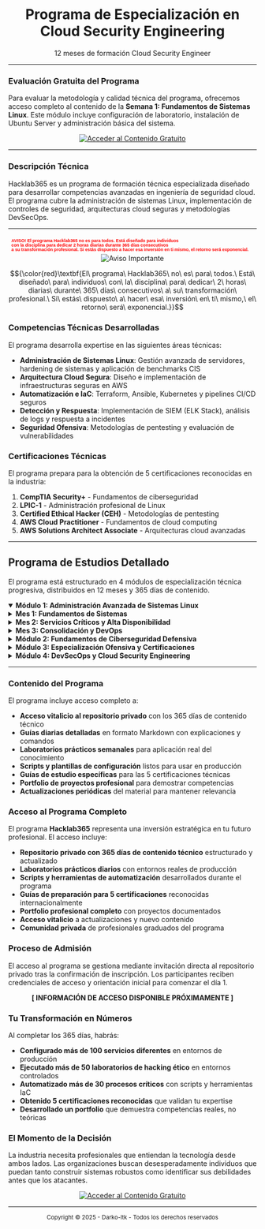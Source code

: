 
<!-- 
    ### NOTAS TÉCNICAS ###
    1.  README.md optimizado para profesionales de IT y ciberseguridad
    2.  Diseño minimalista y funcional
    3.  Estructura técnica profesional
-->

<div align="center">
  <!-- <img src="./assets/hacklab365-logo.png" alt="Hacklab365" width="180"/> -->
  <h1>Programa de Especialización en Cloud Security Engineering</h1>
  <p>
    12 meses de formación Cloud Security Engineer
  </p>
</div>


---

### Evaluación Gratuita del Programa

Para evaluar la metodología y calidad técnica del programa, ofrecemos acceso completo al contenido de la **Semana 1: Fundamentos de Sistemas Linux**. Este módulo incluye configuración de laboratorio, instalación de Ubuntu Server y administración básica del sistema.

<div align="center">
  <a href="https://github.com/Darko-ltk/De-Cero-a-Cloud-Security-Engineer/tree/391822a69ed53994ee9c2f3c5359e1236c10e6a0/modulo-1-linux-admin">
    <img src="https://img.shields.io/badge/🐧_Acceder_al_Contenido_Gratuito-Linux_Admin-2E8B57?style=for-the-badge&logo=linux&logoColor=white" alt="Acceder al Contenido Gratuito">
  </a>
</div>


---

### Descripción Técnica

<p> Hacklab365 es un programa de formación técnica especializada diseñado para desarrollar competencias avanzadas en ingeniería de seguridad cloud. El programa cubre la administración de sistemas Linux, implementación de controles de seguridad, arquitecturas cloud seguras y metodologías DevSecOps. </p>

---
<svg xmlns="http://www.w3.org/2000/svg" viewBox="0 0 800 60" fill="none">
    <text x="10" y="20" fill="#ff0000" font-family="Arial, sans-serif" font-size="14" font-weight="bold">
        AVISO! El programa Hacklab365 no es para todos. Está diseñado para individuos
    </text>
    <text x="10" y="35" fill="#ff0000" font-family="Arial, sans-serif" font-size="14" font-weight="bold">
        con la disciplina para dedicar 2 horas diarias durante 365 días consecutivos
    </text>
    <text x="10" y="50" fill="#ff0000" font-family="Arial, sans-serif" font-size="14" font-weight="bold">
        a su transformación profesional. Si estás dispuesto a hacer esa inversión en ti mismo, el retorno será exponencial.
    </text>
</svg>
<div align="center">
  <img src="https://img.shields.io/badge/⚠️_AVISO_IMPORTANTE-red?style=for-the-badge" alt="Aviso Importante">
</div>

$${\color{red}\textbf{El\ programa\ Hacklab365\ no\ es\ para\ todos.\ Está\ diseñado\ para\ individuos\ con\ la\ disciplina\ para\ dedicar\ 2\ horas\ diarias\ durante\ 365\ días\ consecutivos\ a\ su\ transformación\ profesional.\ Si\ estás\ dispuesto\ a\ hacer\ esa\ inversión\ en\ ti\ mismo,\ el\ retorno\ será\ exponencial.}}$$



### Competencias Técnicas Desarrolladas

El programa desarrolla expertise en las siguientes áreas técnicas:

- **Administración de Sistemas Linux**: Gestión avanzada de servidores, hardening de sistemas y aplicación de benchmarks CIS
- **Arquitectura Cloud Segura**: Diseño e implementación de infraestructuras seguras en AWS
- **Automatización e IaC**: Terraform, Ansible, Kubernetes y pipelines CI/CD seguros  
- **Detección y Respuesta**: Implementación de SIEM (ELK Stack), análisis de logs y respuesta a incidentes
- **Seguridad Ofensiva**: Metodologías de pentesting y evaluación de vulnerabilidades

### Certificaciones Técnicas

El programa prepara para la obtención de 5 certificaciones reconocidas en la industria:

1. **CompTIA Security+** - Fundamentos de ciberseguridad
2. **LPIC-1** - Administración profesional de Linux  
3. **Certified Ethical Hacker (CEH)** - Metodologías de pentesting
4. **AWS Cloud Practitioner** - Fundamentos de cloud computing
5. **AWS Solutions Architect Associate** - Arquitecturas cloud avanzadas

---

## Programa de Estudios Detallado

El programa está estructurado en 4 módulos de especialización técnica progresiva, distribuidos en 12 meses y 365 días de contenido.

<details open>
<summary><strong>Módulo 1: Administración Avanzada de Sistemas Linux</strong></summary>

<details>
<summary><strong>Mes 1: Fundamentos de Sistemas</strong></summary>

**Día 1:** Configuración del entorno de laboratorio  
**Día 2:** Instalación y configuración inicial  
**Día 3:** Administración básica del sistema  
**Día 4:** Permisos y usuarios básicos  
**Día 5:** Administración de paquetes  
**Día 6:** Servicios del sistema  
**Día 7:** Repaso y laboratorio  
**Día 8:** Redes en Linux I  
**Día 9:** Redes en Linux II  
**Día 10:** SSH avanzado  
**Día 11:** Firewall básico  
**Día 12:** Almacenamiento I  
**Día 13:** LVM (Logical Volume Manager)  
**Día 14:** Laboratorio integrado semana 2  
**Día 15:** Servicios web I - Apache  
**Día 16:** Servicios web II - Nginx  
**Día 17:** Bases de datos I - MySQL  
**Día 18:** Bases de datos II - PostgreSQL  
**Día 19:** PHP y stack LAMP  
**Día 20:** Automatización I - Cron  
**Día 21:** Laboratorio LAMP completo  
**Día 22:** Monitorización I - Básica  
**Día 23:** Logs del sistema  
**Día 24:** Backup y restauración  
**Día 25:** Scripting bash I  
**Día 26:** Scripting bash II  
**Día 27:** Automatización avanzada  
**Día 28:** Examen del mes 1

</details>

<details>
<summary><strong>Mes 2: Servicios Críticos y Alta Disponibilidad</strong></summary>

**Día 29:** Introducción a contenedores  
**Día 30:** Docker básico  
**Día 31:** Docker avanzado  
**Día 32:** Docker Compose  
**Día 33:** Migración a contenedores  
**Día 34:** Container registry  
**Día 35:** Laboratorio Docker  
**Día 36:** Alta disponibilidad I  
**Día 37:** HAProxy configuración  
**Día 38:** Nginx como load balancer  
**Día 39:** Base de datos HA  
**Día 40:** Clustering básico  
**Día 41:** Monitorización II - Nagios  
**Día 42:** Laboratorio HA  
**Día 43:** Zabbix installation  
**Día 44:** Zabbix configuración  
**Día 45:** Métricas avanzadas  
**Día 46:** Sistemas de alertas  
**Día 47:** Log management  
**Día 48:** Performance tuning  
**Día 49:** Laboratorio monitoring  
**Día 50:** Introducción a Kubernetes  
**Día 51:** Objetos básicos de Kubernetes  
**Día 52:** Redes en K8s  
**Día 53:** Almacenamiento en K8s  
**Día 54:** Despliegue de aplicaciones  
**Día 55:** Monitorización en K8s  
**Día 56:** Laboratorio K8s

</details>

<details>
<summary><strong>Mes 3: Consolidación y DevOps</strong></summary>

**Día 57:** Repaso integral meses 1-2  
**Día 58:** Proyecto integrador I  
**Día 59:** Proyecto integrador II  
**Día 60:** Proyecto integrador III  
**Día 61:** Proyecto integrador IV  
**Día 62:** Proyecto integrador V  
**Día 63:** Documentación proyecto  
**Día 64:** Introducción DevOps  
**Día 65:** GitLab CI/CD  
**Día 66:** Infrastructure as Code intro  
**Día 67:** Ansible playbooks  
**Día 68:** Terraform básico  
**Día 69:** Automated deployment  
**Día 70:** Laboratorio DevOps  
**Día 71:** Troubleshooting avanzado  
**Día 72:** Disaster recovery  
**Día 73:** Security hardening I  
**Día 74:** Security hardening II  
**Día 75:** Compliance básico  
**Día 76:** Preparación proyecto final  
**Día 77:** Evaluación Trimestre 1

</details>

</details>

<details>
<summary><strong>Módulo 2: Fundamentos de Ciberseguridad Defensiva</strong></summary>

<details>
<summary><strong>Mes 4: Hardening y Seguridad Defensiva</strong></summary>

**Día 78:** Introducción ciberseguridad  
**Día 79:** Inscripción curso STIC CNI  
**Día 80:** Vulnerabilidades básicas  
**Día 81:** Threat modeling  
**Día 82:** Linux security basics  
**Día 83:** Network security basics  
**Día 84:** Security tools introduction  
**Día 85:** Lynis auditing tool  
**Día 86:** CIS Benchmarks  
**Día 87:** System hardening I  
**Día 88:** System hardening II  
**Día 89:** SSH hardening  
**Día 90:** Web server hardening  
**Día 91:** Database hardening  
**Día 92:** Firewall avanzado  
**Día 93:** Intrusion Detection I  
**Día 94:** Intrusion Detection II  
**Día 95:** Fail2Ban configuration  
**Día 96:** Log analysis  
**Día 97:** Security monitoring  
**Día 98:** Laboratorio hardening  
**Día 99:** Encryption basics  
**Día 100:** Inicio curso STIC CNI  
**Día 101:** Práctica curso STIC  
**Día 102:** Disk encryption  
**Día 103:** Práctica STIC SSL/TLS  
**Día 104:** VPN configuration  
**Día 105:** Laboratorio curso STIC

</details>

<details>
<summary><strong>Mes 5: Preparación CompTIA Security+</strong></summary>

**Día 106:** CompTIA Security+ introduction  
**Día 107:** LinkedIn Learning inicio  
**Día 108:** Domain 1 continued  
**Día 109:** Domain 1 continued  
**Día 110:** Domain 1 práctica  
**Día 111:** Finalización curso STIC  
**Día 112:** Domain 1 examen práctica  
**Día 113:** Domain 2 Architecture Design  
**Día 114:** Domain 2 continued  
**Día 115:** Domain 2 continued  
**Día 116:** Domain 2 práctica  
**Día 117:** Domain 3 Implementation  
**Día 118:** Domain 3 continued  
**Día 119:** Domains 2-3 examen práctica  
**Día 120:** Domain 4 Operations Incident Response  
**Día 121:** Domain 4 continued  
**Día 122:** Domain 5 Governance Risk Compliance  
**Día 123:** Domain 5 continued  
**Día 124:** Integrated review  
**Día 125:** Performance-based questions  
**Día 126:** Full practice exam  
**Día 127:** Intensive review  
**Día 128:** Final practice exams  
**Día 129:** Exam booking  
**Día 130:** Light review  
**Día 131:** EXAMEN COMPTIA SECURITY+  
**Día 132:** Post-exam activities  
**Día 133:** Celebration y planning

</details>

<details>
<summary><strong>Mes 6: SIEM y Respuesta a Incidentes</strong></summary>

**Día 134:** SIEM concepts  
**Día 135:** ELK Stack introduction  
**Día 136:** Elasticsearch installation  
**Día 137:** Logstash configuration  
**Día 138:** Kibana setup  
**Día 139:** Beats configuration  
**Día 140:** ELK integration lab  
**Día 141:** Log sources configuration  
**Día 142:** Log parsing and filtering  
**Día 143:** Security use cases  
**Día 144:** Alerting configuration  
**Día 145:** Dashboard development  
**Día 146:** Wazuh integration  
**Día 147:** OSSIM/OSSEC introduction  
**Día 148:** Incident response framework  
**Día 149:** TheHive installation  
**Día 150:** Cortex analyzers  
**Día 151:** Incident playbooks  
**Día 152:** Forensics basics  
**Día 153:** Threat hunting introduction  
**Día 154:** Threat intelligence  
**Día 155:** SOC procedures  
**Día 156:** Metrics and KPIs  
**Día 157:** Simulation exercises  
**Día 158:** Case studies  
**Día 159:** Compliance reporting  
**Día 160:** SIEM tuning  
**Día 161:** Final SIEM lab

</details>

</details>

<details>
<summary><strong>Módulo 3: Especialización Ofensiva y Certificaciones</strong></summary>

<details>
<summary><strong>Mes 7: Preparación LPIC-1</strong></summary>

**Día 162:** Determinar y configurar hardware  
**Día 163:** Gestores de arranque GRUB y UEFI  
**Día 164:** Shared libraries y gestión de librerías  
**Día 165:** Particionado de discos fdisk y gdisk  
**Día 166:** Puntos de montaje y configuración fstab  
**Día 167:** Mantenimiento de filesystems fsck  
**Día 168:** Repaso y laboratorio del módulo  
**Día 169:** Gestores de paquetes Debian dpkg y apt  
**Día 170:** Gestores de paquetes RPM yum y dnf  
**Día 171:** Comandos GNU y Unix pipes redirección  
**Día 172:** Creación monitorización y terminación de procesos  
**Día 173:** Modificación de prioridades de ejecución  
**Día 174:** Búsqueda de texto con expresiones regulares  
**Día 175:** Edición de archivos con vi y vim  
**Día 176:** Repaso completo objetivos examen 101  
**Día 177:** Simulacro de examen 101 parte 1  
**Día 178:** Simulacro de examen 101 parte 2  
**Día 179:** Repaso de áreas débiles identificadas  
**Día 180:** EXAMEN OFICIAL LPIC-1 101  
**Día 181:** Introducción a shells y scripting  
**Día 182:** Personalización del entorno de shell  
**Día 183:** Repaso objetivos examen 102  
**Día 184:** Simulacro de examen 102 parte 1  
**Día 185:** Simulacro de examen 102 parte 2  
**Día 186:** Repaso de áreas débiles  
**Día 187:** EXAMEN OFICIAL LPIC-1 102  
**Día 188:** Actividades post-certificación  
**Día 189:** Descanso y preparación siguiente fase

</details>

<details>
<summary><strong>Mes 8: Ethical Hacking Autodidacta</strong></summary>

**Día 190:** Introducción TryHackMe y configuración VPN  
**Día 191:** Completar ruta Pre-Security Learning Path  
**Día 192:** Continuación Pre-Security Learning Path  
**Día 193:** Inicio Complete Beginner Learning Path  
**Día 194:** Laboratorios prácticos ruta principiante  
**Día 195:** Continuación laboratorios principiante  
**Día 196:** Documentación de hallazgos y metodologías  
**Día 197:** Nmap básico tipos de escaneo  
**Día 198:** Nmap avanzado NSE y evasión  
**Día 199:** Introducción Metasploit Framework  
**Día 200:** Módulos Metasploit auxiliary exploits payloads  
**Día 201:** Explotación de vulnerabilidades conocidas  
**Día 202:** Post-explotación con Meterpreter  
**Día 203:** Laboratorio escaneo y explotación  
**Día 204:** Introducción HackTheBox plataforma  
**Día 205:** Resolución guiada máquina fácil  
**Día 206:** Introducción VulnHub configuración VMs  
**Día 207:** Explotación VM VulnHub Kioptrix  
**Día 208:** Técnicas escalada privilegios Linux  
**Día 209:** Técnicas escalada privilegios Windows  
**Día 210:** Creación reportes pentesting básicos  
**Día 211:** Introducción OWASP Top 10  
**Día 212:** Configuración y uso Burp Suite  
**Día 213:** Explotación XSS Cross-Site Scripting  
**Día 214:** Explotación SQL Injection  
**Día 215:** Explotación Command Injection LFI RFI  
**Día 216:** Práctica PortSwigger Web Security Academy  
**Día 217:** Laboratorio pentest aplicación web completo

</details>

<details>
<summary><strong>Mes 9: Preparación CEH</strong></summary>

**Día 218:** Introducción al Ethical Hacking  
**Día 219:** Footprinting y Reconocimiento  
**Día 220:** Escaneo de Redes  
**Día 221:** Enumeración  
**Día 222:** Análisis de Vulnerabilidades  
**Día 223:** Práctica laboratorio módulos 1-5  
**Día 224:** Examen práctica módulos 1-5  
**Día 225:** Hacking de Sistemas  
**Día 226:** Amenazas de Malware  
**Día 227:** Sniffing  
**Día 228:** Ingeniería Social  
**Día 229:** Denegación de Servicio DoS  
**Día 230:** Práctica laboratorio módulos 6-10  
**Día 231:** Examen práctica módulos 6-10  
**Día 232:** Secuestro de Sesión  
**Día 233:** Evasión IDS Firewalls Honeypots  
**Día 234:** Hacking de Servidores Web  
**Día 235:** Hacking de Aplicaciones Web  
**Día 236:** Inyección SQL  
**Día 237:** Práctica laboratorio módulos 11-15  
**Día 238:** Examen práctica módulos 11-15  
**Día 239:** Hacking de Redes Inalámbricas  
**Día 240:** Hacking de Plataformas Móviles  
**Día 241:** Hacking de IoT y OT  
**Día 242:** Cloud Computing y Criptografía  
**Día 243:** Repaso general y simulacro completo  
**Día 244:** EXAMEN OFICIAL CEH  
**Día 245:** Celebración y preparación último trimestre

</details>

</details>

<details>
<summary><strong>Módulo 4: DevSecOps y Cloud Security Engineering</strong></summary>

<details>
<summary><strong>Mes 10: Integración de Seguridad en DevOps</strong></summary>

**Día 246:** Introducción DevSecOps cultura y principios  
**Día 247:** Aseguramiento pipelines CI/CD gestión secretos  
**Día 248:** Configuración pipeline seguro GitLab CI  
**Día 249:** Análisis composición software SCA OWASP  
**Día 250:** Generación SBOM Software Bill Materials  
**Día 251:** Integración SCA en pipeline  
**Día 252:** Laboratorio pipeline CI/CD con SCA  
**Día 253:** Seguridad Terraform gestión estado variables  
**Día 254:** Escaneo IaC con Checkov  
**Día 255:** Integración Checkov en pipeline CI/CD  
**Día 256:** Seguridad Ansible Vault roles seguros  
**Día 257:** Playbooks Ansible hardening automatizado  
**Día 258:** Aplicación CIS Benchmarks con Ansible  
**Día 259:** Laboratorio pipeline infraestructura segura  
**Día 260:** Escaneo imágenes Docker con Trivy  
**Día 261:** Integración Trivy pipeline bloqueo imágenes  
**Día 262:** Hardening Dockerfiles mejores prácticas  
**Día 263:** Seguridad Kubernetes RBAC Pod Security  
**Día 264:** Seguridad Kubernetes Network Policies secretos  
**Día 265:** Despliegue herramientas seguridad K8s Falco  
**Día 266:** Laboratorio pipeline app segura K8s  
**Día 267:** Análisis estático código SAST SonarQube  
**Día 268:** Integración SAST en pipeline  
**Día 269:** Análisis dinámico código DAST OWASP ZAP  
**Día 270:** Integración DAST en pipeline  
**Día 271:** Correlación resultados gestión vulnerabilidades  
**Día 272:** Configuración Security Gates pipeline  
**Día 273:** Laboratorio final DevSecOps completo

</details>

<details>
<summary><strong>Mes 11: Ingeniería de Seguridad en AWS</strong></summary>

**Día 274:** Conceptos cloud responsabilidad compartida  
**Día 275:** Servicios core AWS EC2 S3 VPC RDS  
**Día 276:** Seguridad cumplimiento AWS IAM Organizations  
**Día 277:** Precios y facturación AWS  
**Día 278:** Repaso general simulacros examen  
**Día 279:** EXAMEN OFICIAL AWS Cloud Practitioner  
**Día 280:** Introducción seguridad avanzada AWS  
**Día 281:** AWS IAM roles políticas MFA prácticas  
**Día 282:** Seguridad VPC Security Groups NACLs Endpoints  
**Día 283:** Seguridad S3 políticas bucket cifrado versiones  
**Día 284:** Seguridad EC2 AMIs roles instancia metadatos  
**Día 285:** Seguridad RDS cifrado grupos autenticación  
**Día 286:** Gestión claves AWS KMS  
**Día 287:** Laboratorio arquitectura VPC segura  
**Día 288:** Detección amenazas AWS GuardDuty  
**Día 289:** Escaneo vulnerabilidades Amazon Inspector  
**Día 290:** Protección aplicaciones AWS WAF Shield  
**Día 291:** Centralización hallazgos AWS Security Hub  
**Día 292:** Análisis configuraciones AWS Config  
**Día 293:** Respuesta automatizada incidentes Lambda  
**Día 294:** Laboratorio ecosistema seguridad AWS completo  
**Día 295:** Diseño arquitecturas resilientes Multi-AZ DR  
**Día 296:** Diseño arquitecturas alto rendimiento caching  
**Día 297:** Diseño arquitecturas seguras principios seguridad  
**Día 298:** Diseño arquitecturas optimizadas coste Spot S3  
**Día 299:** Repaso general simulacros examen  
**Día 300:** EXAMEN OFICIAL AWS Solutions Architect Associate  
**Día 301:** Celebración preparación proyecto final

</details>

<details>
<summary><strong>Mes 12: Proyectos Finales y Preparación Profesional</strong></summary>

**Día 302:** Optimización perfil GitHub reclutadores  
**Día 303:** Creación README perfil profesional  
**Día 304:** Documentación técnica proyectos anteriores  
**Día 305:** Proyecto 1 planificación hardening servidor  
**Día 306:** Proyecto 1 ejecución CIS Benchmarks Ansible  
**Día 307:** Proyecto 1 documentación README proyecto  
**Día 308:** Publicación Proyecto 1 portfolio  
**Día 309:** Proyecto 2 planificación arquitectura web AWS  
**Día 310:** Proyecto 2 ejecución despliegue Terraform  
**Día 311:** Proyecto 2 configuración Security Groups WAF  
**Día 312:** Proyecto 2 validación pruebas seguridad  
**Día 313:** Proyecto 2 documentación diagramas arquitectura  
**Día 314:** Proyecto 2 documentación README proyecto  
**Día 315:** Publicación Proyecto 2 portfolio  
**Día 316:** Proyecto 3 planificación pipeline CI/CD seguro  
**Día 317:** Proyecto 3 ejecución pipeline GitLab CI  
**Día 318:** Proyecto 3 integración SAST DAST SCA  
**Día 319:** Proyecto 3 integración escaneo IaC contenedores  
**Día 320:** Proyecto 3 validación pruebas extremo extremo  
**Día 321:** Proyecto 3 documentación README proyecto  
**Día 322:** Publicación Proyecto 3 portfolio  
**Día 323:** Creación CV técnico orientado resultados  
**Día 324:** Optimización perfil LinkedIn reclutadores  
**Día 325:** Estrategias networking búsqueda empleo  
**Día 326:** Preparación entrevistas RRHH contar historia  
**Día 327:** Preparación entrevistas técnicas preguntas comunes  
**Día 328:** Simulacros entrevistas peer-to-peer  
**Día 329:** Revisión final CV LinkedIn portfolio  
**Día 330:** Aplicación ofertas entrevistas negociación  
**Día 331:** Continuación aplicaciones y entrevistas  
**Día 332:** Seguimiento aplicaciones y networking  
**Día 333:** Preparación entrevistas técnicas avanzadas  
**Día 334:** Negociación ofertas y evaluación propuestas  
**Día 335:** Continuación proceso selección  
**Día 336:** Networking eventos y conferencias  
**Día 337:** Actualización portfolio con feedback  
**Día 338:** Preparación casos estudio entrevistas  
**Día 339:** Seguimiento activo aplicaciones  
**Día 340:** Evaluación y ajuste estrategia búsqueda  
**Día 341:** Continuación entrevistas y seguimientos  
**Día 342:** Networking con profesionales sector  
**Día 343:** Actualización CV con nuevos proyectos  
**Día 344:** Preparación presentaciones técnicas  
**Día 345:** Seguimiento ofertas y negociaciones  
**Día 346:** Evaluación propuestas laborales  
**Día 347:** Decisión final ofertas trabajo  
**Día 348:** Preparación incorporación nuevo puesto  
**Día 349:** Últimos ajustes documentación profesional  
**Día 350:** Networking mantenimiento contactos  
**Día 351:** Planificación desarrollo profesional continuo  
**Día 352:** Evaluación objetivos conseguidos  
**Día 353:** Preparación transición laboral  
**Día 354:** Documentación lecciones aprendidas  
**Día 355:** Planificación formación continua  
**Día 356:** Networking y mentoría otros estudiantes  
**Día 357:** Actualización final portfolio  
**Día 358:** Preparación última semana programa  
**Día 359:** Reflexión sobre transformación profesional  
**Día 360:** Preparación ceremonia finalización  
**Día 361:** Repaso completo contenido curso  
**Día 362:** Contribución proyectos Open Source  
**Día 363:** Planificación aprendizaje continuo  
**Día 364:** Sesión mentoría estrategia carrera  
**Día 365:** FIN DEL RETO lanzamiento carrera Cloud Security Engineer

</details>

</details>

---

### Contenido del Programa

El programa incluye acceso completo a:

- **Acceso vitalicio al repositorio privado** con los 365 días de contenido técnico
- **Guías diarias detalladas** en formato Markdown con explicaciones y comandos
- **Laboratorios prácticos semanales** para aplicación real del conocimiento
- **Scripts y plantillas de configuración** listos para usar en producción
- **Guías de estudio específicas** para las 5 certificaciones técnicas
- **Portfolio de proyectos profesional** para demostrar competencias
- **Actualizaciones periódicas** del material para mantener relevancia


### **Acceso al Programa Completo**

El programa **Hacklab365** representa una inversión estratégica en tu futuro profesional. El acceso incluye:

- **Repositorio privado con 365 días de contenido técnico** estructurado y actualizado
- **Laboratorios prácticos diarios** con entornos reales de producción
- **Scripts y herramientas de automatización** desarrollados durante el programa
- **Guías de preparación para 5 certificaciones** reconocidas internacionalmente
- **Portfolio profesional completo** con proyectos documentados
- **Acceso vitalicio** a actualizaciones y nuevo contenido
- **Comunidad privada** de profesionales graduados del programa

### **Proceso de Admisión**

El acceso al programa se gestiona mediante invitación directa al repositorio privado tras la confirmación de inscripción. Los participantes reciben credenciales de acceso y orientación inicial para comenzar el día 1.

<div align="center">
  <strong>[ INFORMACIÓN DE ACCESO DISPONIBLE PRÓXIMAMENTE ]</strong>
</div>


### **Tu Transformación en Números**

Al completar los 365 días, habrás:

- **Configurado más de 100 servicios diferentes** en entornos de producción
- **Ejecutado más de 50 laboratorios de hacking ético** en entornos controlados  
- **Automatizado más de 30 procesos críticos** con scripts y herramientas IaC
- **Obtenido 5 certificaciones reconocidas** que validan tu expertise
- **Desarrollado un portfolio** que demuestra competencias reales, no teóricas

### **El Momento de la Decisión**

La industria necesita profesionales que entiendan la tecnología desde ambos lados. Las organizaciones buscan desesperadamente individuos que puedan tanto construir sistemas robustos como identificar sus debilidades antes que los atacantes.


<!-- Sección de contenido gratuito para futura implementación -->
<div align="center">
  <a href="https://github.com/Darko-ltk/De-Cero-a-Cloud-Security-Engineer/tree/391822a69ed53994ee9c2f3c5359e1236c10e6a0/modulo-1-linux-admin">
    <img src="https://img.shields.io/badge/🐧_Acceder_al_Contenido_Gratuito-Linux_Admin-2E8B57?style=for-the-badge&logo=linux&logoColor=white" alt="Acceder al Contenido Gratuito">
  </a>
</div>



---


<div align="center">
  <small>Copyright © 2025 - Darko-ltk - Todos los derechos reservados</small>
</div>


<!-- 
    ### PRÓXIMOS PASOS ###
    1. Crear carpeta /semana-01-muestra-gratuita/ con el contenido de los 7 días
    2. Implementar sistema de venta/acceso al repositorio privado
    3. Configurar comunidad privada para graduados del programa
-->


